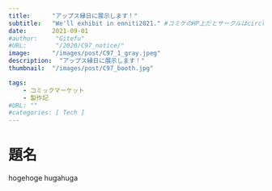 ```yaml
---
title:      "アップス縁日に展示します！"
subtitle:   "We'll exhibit in enniti2021." #コミケのHP上だとサークルはcircleだったのでそのまま
date:       2021-09-01
#author:     "Gitefu"
#URL:        "/2020/C97_notice/"
image:      "/images/post/C97_1_gray.jpeg"
description:  "アップス縁日に展示します！"
thumbnail:  "/images/post/C97_booth.jpg"

tags:
    - コミックマーケット
    - 製作記
#URL: ""
#categories: [ Tech ]
---
```

# 題名
hogehoge
hugahuga